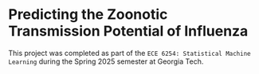 # Predicting the Zoonotic Transmission Potential of Influenza

This project was completed as part of the `ECE 6254: Statistical Machine Learning` during the Spring 2025 semester at Georgia Tech.